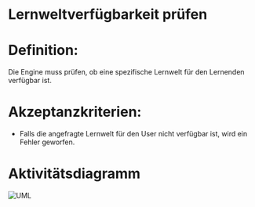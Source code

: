 # Lernweltverfügbarkeit prüfen


# Definition:
Die Engine muss prüfen, ob eine spezifische Lernwelt für den Lernenden verfügbar ist.


# Akzeptanzkriterien:
- Falls die angefragte Lernwelt für den User nicht verfügbar ist, wird ein Fehler geworfen.


# Aktivitätsdiagramm
![UML](imageEngineWorldAvailableToUser.png)